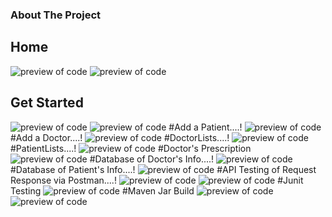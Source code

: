 



### About The Project
## Home

![preview of code](https://github.com/SP2224/Hospital-Management-System/blob/main/Screenshots/Screenshot%202022-05-27%20104726.jpg)
![preview of code](https://github.com/SP2224/Hospital-Management-System/blob/main/Screenshots/Screenshot%202022-05-27%20104738.jpg)
## Get Started
![preview of code](https://github.com/SP2224/Hospital-Management-System/blob/main/Screenshots/Screenshot%202022-05-27%20104759.jpg)
![preview of code](https://github.com/SP2224/Hospital-Management-System/blob/main/Screenshots/Screenshot%202022-05-27%20104809.jpg)
#Add a Patient....!
![preview of code](https://github.com/SP2224/Hospital-Management-System/blob/main/Screenshots/Screenshot%202022-05-27%20104823.jpg)
#Add a Doctor....!
![preview of code](https://github.com/SP2224/Hospital-Management-System/blob/main/Screenshots/Screenshot%202022-05-27%20104836.jpg)
#DoctorLists....!
![preview of code](https://github.com/SP2224/Hospital-Management-System/blob/main/Screenshots/Screenshot%202022-05-27%20104850.jpg)
#PatientLists....!
![preview of code](https://github.com/SP2224/Hospital-Management-System/blob/main/Screenshots/Screenshot%202022-05-27%20104901.jpg)
#Doctor's Prescription
![preview of code](https://github.com/SP2224/Hospital-Management-System/blob/main/Screenshots/Screenshot%202022-05-27%20104920.jpg)
#Database of Doctor's Info....!
![preview of code](https://github.com/SP2224/Hospital-Management-System/blob/main/Screenshots/Screenshot%202022-05-27%20105007.jpg)
#Database of Patient's Info....!
![preview of code](https://github.com/SP2224/Hospital-Management-System/blob/main/Screenshots/Screenshot%202022-05-27%20105612.jpg)
#API Testing of Request Response via Postman....!
![preview of code](https://github.com/SP2224/Hospital-Management-System/blob/main/Screenshots/Screenshot%202022-05-27%20105646.jpg)
![preview of code](https://github.com/SP2224/Hospital-Management-System/blob/main/Screenshots/Screenshot%202022-05-27%20105709.jpg)
#Junit Testing
![preview of code](https://github.com/SP2224/Hospital-Management-System/blob/main/Screenshots/Screenshot%202022-05-27%20110515.jpg)
#Maven Jar Build
![preview of code](https://github.com/SP2224/Hospital-Management-System/blob/main/Screenshots/Screenshot%202022-05-27%20144403.jpg)
![preview of code](https://github.com/SP2224/Hospital-Management-System/blob/main/Screenshots/Screenshot%202022-05-27%20144529.jpg)
